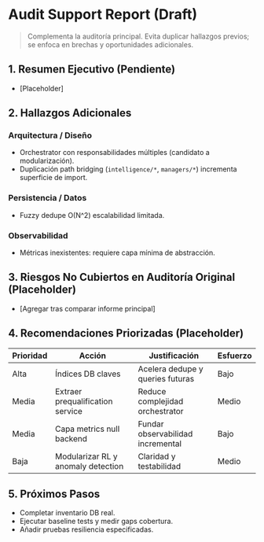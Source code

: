 # Audit Support Report (Draft)

> Complementa la auditoría principal. Evita duplicar hallazgos previos; se enfoca en brechas y oportunidades adicionales.

## 1. Resumen Ejecutivo (Pendiente)

- [Placeholder]

## 2. Hallazgos Adicionales

### Arquitectura / Diseño

- Orchestrator con responsabilidades múltiples (candidato a modularización).
- Duplicación path bridging (`intelligence/*`, `managers/*`) incrementa superficie de import.

### Persistencia / Datos

- Fuzzy dedupe O(N^2) escalabilidad limitada.

### Observabilidad

- Métricas inexistentes: requiere capa mínima de abstracción.

## 3. Riesgos No Cubiertos en Auditoría Original (Placeholder)

- [Agregar tras comparar informe principal]

## 4. Recomendaciones Priorizadas (Placeholder)

| Prioridad | Acción | Justificación | Esfuerzo |
|-----------|-------|---------------|----------|
| Alta | Índices DB claves | Acelera dedupe y queries futuras | Bajo |
| Media | Extraer prequalification service | Reduce complejidad orchestrator | Medio |
| Media | Capa metrics null backend | Fundar observabilidad incremental | Bajo |
| Baja | Modularizar RL y anomaly detection | Claridad y testabilidad | Medio |

## 5. Próximos Pasos

- Completar inventario DB real.
- Ejecutar baseline tests y medir gaps cobertura.
- Añadir pruebas resiliencia especificadas.
